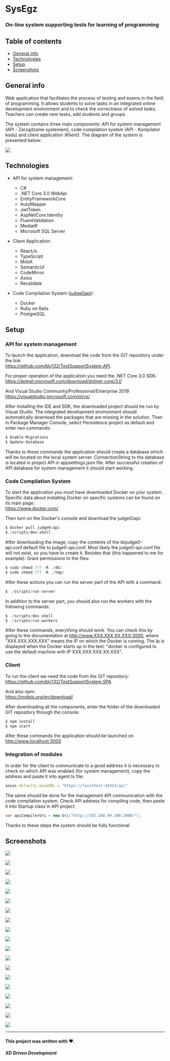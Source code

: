 # SysEgz
### On-line system supporting tests for learning of programming

## Table of contents
* [General info](#general-info)
* [Technologies](#technologies)
* [Setup](#setup)
* [Screenshots](#screenshots)


## General info
Web application that facilitates the process of testing and exams in the field of programming. It allows students to solve tasks in an integrated online development environment and to check the correctness of solved tasks. Teachers can create new tasks, add students and groups.

The system contains three main components: API for system management (API - Zarządzanie systemem), code compilation system (API - Kompilator kodu) and client application (Klient). The diagram of the system is presented below:

![](https://github.com/blc132/TestSupportSystem.SPA/blob/master/images/Diagram.png?raw=true)

## Technologies
- API for system management:
	- C#
	- .NET Core 3.0 WebApi
	- EntityFrameworkCore
	- AutoMapper
	- JwtToken
	- AspNetCore.Identity
	- FluentValidation
	- MediatR
	- Microsoft SQL Server

- Client Application:
	- ReactJs
	- TypeScript
	- MobX
	- SemanticUI
	- CodeMirror
	- Axios
	- Revalidate

- Code Compilation System ([judge0api](https://github.com/judge0/api "judge0api")):
	- Docker
	- Ruby on Rails
	- PostgreSQL

## Setup
### API for system management
To launch the application, download the code from the GIT repository under the link:  
https://github.com/blc132/TestSupportSystem.API.

For proper operation of the application you need the .NET Core 3.0 SDK:  
https://dotnet.microsoft.com/download/dotnet-core/3.0

And Visual Studio Community/Professional/Enterprise 2019:  
https://visualstudio.microsoft.com/pl/vs/

After installing the IDE and SDK, the downloaded project should be run by Visual Studio. The integrated development environment should automatically download the packages that are missing in the solution. Then in Package Manager Console, select Persistence project as default and enter two commands:
```javascript
$ Enable-Migrations
$ Update-Database
```
Thanks to these commands the application should create a database which will be located on the local system server. ConnectionString to the database is located in project API in appsettings.json file.  After successful creation of API database for system management it should start working.

### Code Compilation System
To start the application you must have downloaded Docker on your system.  Specific data about installing Docker on specific systems can be found on its main page:  
https://www.docker.com/

Then turn on the Docker's console and download the judge0/api:
```javascript
$ docker pull judge0/api
$./scripts/dev-shell
```
After downloading the image, copy the contents of the dojudge0-api.conf.default file to judge0-api.conf. Most likely the judge0-api.conf file will not exist, so you have to create it. Besides that (this happened to me for example). Grant permissions to the files:
```javascript
$ sudo chmod 777 -R ./db/
$ sudo chmod 777 -R ./tmp/
```
After these actions you can run the server part of the API with a command:
```javascript
$ ./scripts/run-server
```
In addition to the server part, you should also run the workers with the following commands:
```javascript
$ ./scripts/dev-shell
$ ./scripts/run-workers
```
After these commands, everything should work. You can check this by going to the documentation at http://www.XXX.XXX.XX.XXX:3000, where "XXX.XXX.XXX.XXX" means the IP on which the Docker is running. The Ip is displayed when the Docker starts up in the text: "docker is configured to use the default machine with IP XXX.XXX.XXX.XX.XXX".

### Client
To run the client we need the code from the GIT repository:  
https://github.com/blc132/TestSupportSystem.SPA 

And also npm:  
https://nodejs.org/en/download/

After downloading all the components, enter the folder of the downloaded GIT repository through the console:
```javascript
$ npm install
$ npm start
```
After these commands the application should be launched on
http://www.localhost:3000

### Integration of modules
In order for the client to communicate to a good address it is necessary to check on which API was enabled (for system management), copy the address and paste it into agent.ts file:
```javascript
axios.defaults.baseURL = "https://localhost:44323/api"
```
The same should be done for the management API communication with the code compilation system. Check API address for compiling code, then paste it into Startup class in API project:
```csharp
var apiCompilerUri = new Uri("http://192.168.99.100:3000/");
```
Thanks to these steps the system should be fully functional


## Screenshots
![](https://raw.githubusercontent.com/blc132/TestSupportSystem.SPA/master/images/1%20Landing%20Page.PNG)

![](https://github.com/blc132/TestSupportSystem.SPA/blob/master/images/2%20Rejestracja.PNG?raw=true)

![](https://github.com/blc132/TestSupportSystem.SPA/blob/master/images/2_1%20Walidacja.PNG?raw=true)

![](https://github.com/blc132/TestSupportSystem.SPA/blob/master/images/3%20Logowanie.PNG?raw=true)

![](https://github.com/blc132/TestSupportSystem.SPA/blob/master/images/4%20Lista%20kursow.PNG?raw=true)

![](https://github.com/blc132/TestSupportSystem.SPA/blob/master/images/5%20Dodawanie%20kursu.PNG?raw=true)



![](https://github.com/blc132/TestSupportSystem.SPA/blob/master/images/5_1%20Po%20dodaniu.PNG?raw=true)

![](https://github.com/blc132/TestSupportSystem.SPA/blob/master/images/6%20Lista%20zadan.PNG?raw=true)

![](https://github.com/blc132/TestSupportSystem.SPA/blob/master/images/7%20Dodaj%20zadanie.png?raw=true)

![](https://github.com/blc132/TestSupportSystem.SPA/blob/master/images/8%20Podglad%20zadania.png?raw=true)

![](https://github.com/blc132/TestSupportSystem.SPA/blob/master/images/9%20Lista%20grup.png?raw=true)

![](https://github.com/blc132/TestSupportSystem.SPA/blob/master/images/10%20Podglad%20grupy.png?raw=true)

![](https://github.com/blc132/TestSupportSystem.SPA/blob/master/images/10_1%20Podglad%20grupy.png?raw=true)

![](https://github.com/blc132/TestSupportSystem.SPA/blob/master/images/11%20Dodawanie%20studenta.png?raw=true)

![](https://github.com/blc132/TestSupportSystem.SPA/blob/master/images/12%20Rozwiazywanie%20zadania.png?raw=true)

![](https://github.com/blc132/TestSupportSystem.SPA/blob/master/images/12_1%20Rozwiazanie%20zadania.png?raw=true)

![](https://github.com/blc132/TestSupportSystem.SPA/blob/master/images/13%20Podglad%20grupy%20po%20zrobieniu%20zadania%20student.png?raw=true)

![](https://github.com/blc132/TestSupportSystem.SPA/blob/master/images/14%20Podlgad%20rozwiazanego%20zadania.png?raw=true)

![](https://github.com/blc132/TestSupportSystem.SPA/blob/master/images/15%20Zle%20rozwiazane%20zadanie.png?raw=true)

------------

#### This project was written with ❤️.


##### XD Driven Development

